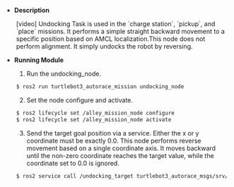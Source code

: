 - **Description**  
<div style="margin-left: 2em;">
[video]  
Undocking Task is used in the `charge station`, `pickup`, and `place` missions.  
It performs a simple straight backward movement to a specific position based on AMCL localization.This node does not perform alignment. It simply undocks the robot by reversing.  
</div>

- **Running Module**
<div style="margin-left: 2em;">

1. Run the undocking_node.  
``` bash
$ ros2 run turtlebot3_autorace_mission undocking_node
```

2. Set the node configure and activate.  
``` bash
$ ros2 lifecycle set /alley_mission_node configure
$ ros2 lifecycle set /alley_mission_node activate
```

3. Send the target goal position via a service. Either the x or y coordinate must be exactly 0.0. This node performs reverse movement based on a single coordinate axis.
It moves backward until the non-zero coordinate reaches the target value, while the coordinate set to 0.0 is ignored.  
``` bash
$ ros2 service call /undocking_target turtlebot3_autorace_msgs/srv/UndockingTarget "{target_x: 0.5, target_y: 0.0}"
```
</div>
